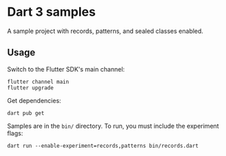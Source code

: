 # Dart 3 samples

A sample project with records, patterns, and sealed classes enabled.

## Usage

Switch to the Flutter SDK's main channel:

```
flutter channel main
flutter upgrade
```

Get dependencies:

```
dart pub get
```

Samples are in the `bin/` directory. To run, you must include the experiment
flags:

```
dart run --enable-experiment=records,patterns bin/records.dart 
```
